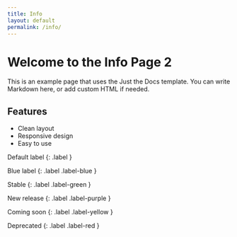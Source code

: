 ```yaml
---
title: Info
layout: default
permalink: /info/
---
```


# Welcome to the Info Page 2

This is an example page that uses the Just the Docs template. You can write Markdown here, or add custom HTML if needed.

## Features
- Clean layout
- Responsive design
- Easy to use


Default label
{: .label }

Blue label
{: .label .label-blue }

Stable
{: .label .label-green }

New release
{: .label .label-purple }

Coming soon
{: .label .label-yellow }

Deprecated
{: .label .label-red }